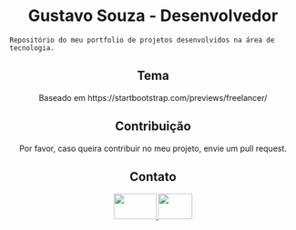 <h1 align="center">Gustavo Souza - Desenvolvedor</h1>

```
Repositório do meu portfolio de projetos desenvolvidos na área de tecnologia.
```

<h2 align="center">Tema</h2>

<p align="center">Baseado em https://startbootstrap.com/previews/freelancer/</p>


<h2 align="center">Contribuição</h2>


<p align="center">Por favor, caso queira contribuir no meu projeto, envie um pull request.</p>


<h2 align="center">Contato</h2>
<p align="center">

<a alt="Gustavo da Silva Souza Github" href="https://github.com/gussouzauni">
<img src="https://marcas-logos.net/wp-content/uploads/2020/03/GITHUB-LOGO-768x432.png" width="75" height="45"/>

<a alt="Gustavo da Silva Souza Linkedin" href="https://www.linkedin.com/in/gussouza/">
<img src="https://s.glbimg.com/po/tt/f/original/2011/04/19/linke.jpg" width="60" height="45" /></a>
</p>
